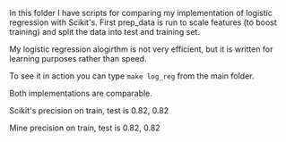In this folder I have scripts for comparing my implementation of logistic regression with Scikit's.
First prep_data is run to scale features (to boost training) and split the data into test and training set.

My logistic regression alogirthm is not very efficient, but it is written for learning purposes rather than speed.

To see it in action you can type 
```make log_reg``` from the main folder.

Both implementations are comparable.

Scikit's precision on train, test is 0.82, 0.82

Mine precision on train, test is 0.82, 0.82